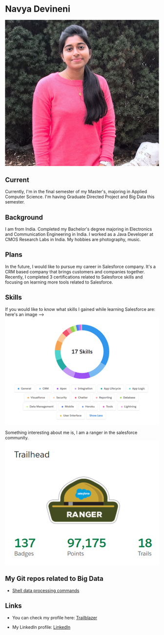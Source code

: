 # Navya Devineni    
![Me](https://github.com/navyadevineni/big-data-dev/blob/main/portfolio_header.jpg)

## Current
Currently, I'm in the final semester of my Master's, majoring in Applied Computer Science. I'm having Graduate Directed Project and Big Data this semester.

## Background
I am from India. Completed my Bachelor's degree majoring in Electronics and Communication Engineering in India. I worked as a Java Developer at CMOS Research Labs in India. My hobbies are photography, music.

## Plans
In the future, I would like to pursue my career in Salesforce company.  It's a CRM based company that brings customers and companies together. Recently, I completed 3 certifications related to Salesforce skills and focusing on learning more tools related to Salesforce.

## Skills
If you would like to know what skills I gained while learning Salesforce are: here's an image --> ![Skills](https://github.com/navyadevineni/big-data-dev/blob/main/SkillesSS.png)
 
Something interesting about me is, I am a ranger in the salesforce community. 
![Ranger](https://github.com/navyadevineni/big-data-dev/blob/main/RangerSS.png)

## My Git repos related to Big Data
- [Shell data processing commands](https://github.com/navyadevineni/big-data-shell-commands)


## Links
- You can check my profile here: [Trailblazer](https://trailblazer.me/id/navyadevineni)

- My LinkedIn profile: [LinkedIn](https://www.linkedin.com/in/navya-devineni-486373105/)
